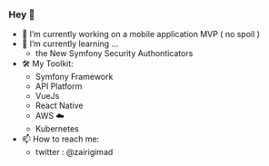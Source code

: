 ### Hey 👋


- 🔭 I’m currently working on a mobile application MVP ( no spoil )
- 🌱 I’m currently learning ...
  - the New Symfony Security Authonticators
- 🛠 My Toolkit:
  - Symfony Framework
  - API Platform
  - VueJs
  - React Native
  - AWS ☁️
  - Kubernetes  
- 📫 How to reach me: 
  - twitter : @zairigimad


